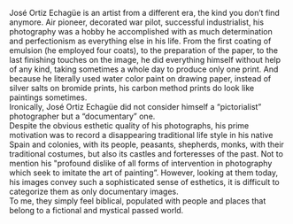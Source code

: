 José Ortiz Echagüe is an artist from a different era, the kind you don’t find anymore. Air pioneer, decorated war pilot, successful industrialist, his photography was a hobby he accomplished with as much determination and perfectionism as everything else in his life. From the first coating of emulsion (he employed four coats), to the preparation of the paper, to the last finishing touches on the image, he did everything himself without help of any kind, taking sometimes a whole day to produce only one print.
And because he literally used water color paint on drawing paper, instead of silver salts on bromide prints, his carbon method prints do look like paintings sometimes.  
Ironically, José Ortiz Echagüe did not consider himself a “pictorialist” photographer but a “documentary” one.   
Despite the obvious esthetic quality of his photographs, his prime motivation was to record a disappearing traditional life style in his native Spain and colonies, with its people, peasants, shepherds, monks, with their traditional costumes, but also its castles and forteresses of the past. Not to mention his "profound dislike of all forms of intervention in photography which seek to imitate the art of painting”.
However, looking at them today, his images convey such a sophisticated sense of esthetics, it is difficult to categorize them as only documentary images.   
To me, they simply feel biblical, populated with people and places that belong to a fictional and mystical passed world.

